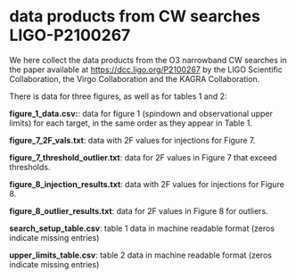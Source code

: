 # data products from CW searches LIGO-P2100267

We here collect the data products from the O3 narrowband CW searches in the paper
available at https://dcc.ligo.org/P2100267 by the LIGO Scientific Collaboration, the
Virgo Collaboration and the KAGRA Collaboration.

There is data for three figures, as well as for tables 1 and 2:

**figure_1_data.csv:**: data for figure 1 (spindown and observational upper limits) for each target, in the same order as they appear in Table 1.

**figure_7_2F_vals.txt**: data with 2F values for injections for Figure 7.

**figure_7_threshold_outlier.txt**: data for 2F values in Figure 7 that exceed thresholds.

**figure_8_injection_results.txt**: data with 2F values for injections for Figure 8.

**figure_8_outlier_results.txt**: data for 2F values in Figure 8 for outliers.

**search_setup_table.csv**: table 1 data in machine readable format (zeros indicate missing entries)

**upper_limits_table.csv**: table 2 data in machine readable format (zeros indicate missing entries)
